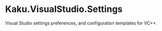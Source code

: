 # Kaku.VisualStudio.Settings

Visual Studio settings preferences, and configuration templates for VC++.
